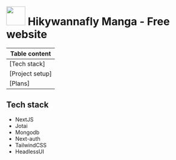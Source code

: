 # <img src="https://media.giphy.com/media/mGcNjsfWAjY5AEZNw6/giphy.gif" width="50"> **Hikywannafly Manga - Free website**

| Table content                                                          |
| ---------------------------------------------------------------------- |
| [Tech stack]      |
| [Project setup] |
| [Plans]               |

## Tech stack

-   NextJS
-   Jotai
-   Mongodb
-   Next-auth
-   TailwindCSS 
-   HeadlessUI
